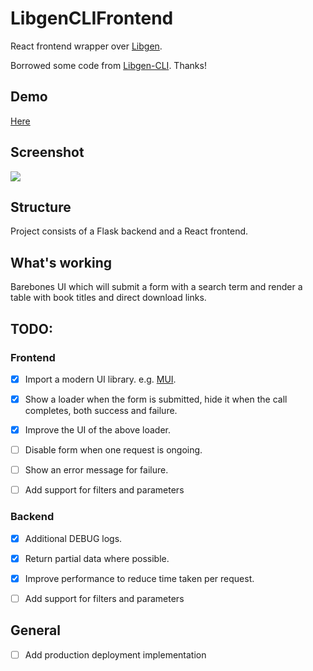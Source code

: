 # LibgenCLIFrontend

React frontend wrapper over [Libgen](http://libgen.lc/).

Borrowed some code from [Libgen-CLI](https://github.com:kriticalflare/Libgen-CLI.git). Thanks!

## Demo
[Here](http://get-books.zapto.org:5006/)

## Screenshot
<img src="https://i.postimg.cc/FRHmyXZH/Screenshot-2023-02-19-at-23-46-45.png" />

## Structure
Project consists of a Flask backend and a React frontend.

## What's working
Barebones UI which will submit a form with a search term and render a table with book titles and direct download links.

## TODO:
### Frontend
- [x] Import a modern UI library. e.g. [MUI](https://mui.com/).

- [x] Show a loader when the form is submitted, hide it when the call completes, both success and failure.

- [x] Improve the UI of the above loader.

- [ ] Disable form when one request is ongoing.

- [ ] Show an error message for failure.

- [ ] Add support for filters and parameters

### Backend
- [x] Additional DEBUG logs.

- [x] Return partial data where possible.

- [x] Improve performance to reduce time taken per request.

- [ ] Add support for filters and parameters

## General
- [ ] Add production deployment implementation